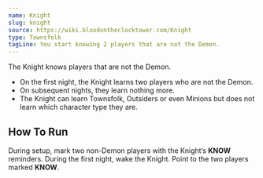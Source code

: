 ```yaml
---
name: Knight
slug: knight
source: https://wiki.bloodontheclocktower.com/Knight
type: Townsfolk
tagLine: You start knowing 2 players that are not the Demon.
---
```


The Knight knows players that are not the Demon.

- On the first night, the Knight learns two players who are not the
  Demon.
- On subsequent nights, they learn nothing more.
- The Knight can learn Townsfolk, Outsiders or even Minions but does not
  learn which character type they are.

## How To Run

During setup, mark two non-Demon players with the Knight’s **KNOW**
reminders. During the first night, wake the Knight. Point to the two
players marked **KNOW**.
